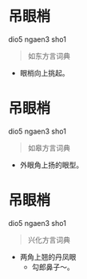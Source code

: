 # 吊眼梢
dio5 ngaen3 sho1
> 如东方言词典
- 眼梢向上挑起。

# 吊眼梢
dio5 ngaen3 sho1
> 如皋方言词典
- 外眼角上扬的眼型。

# 吊眼梢
dio5 ngaen3 sho1
> 兴化方言词典
- 两角上翘的丹凤眼
  - 勾郎鼻子～。
